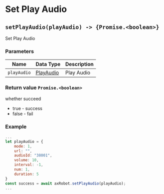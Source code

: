 ﻿# Set Play Audio

## `setPlayAudio(playAudio) -> {Promise.<boolean>}`

Set Play Audio

### Parameters

| Name  | Data Type | Description |
| ------ | ------ | ------------------------ |
| `playAudio` | [PlayAudio](../../Define/Define-PlayAudio) | Play Audio |

### Return value `Promise.<boolean>`

whether succeed

- true - success
- false - fail

### Example

```javascript 
...
let playAudio = {
    mode: 1,
    url: "",
    audioId: "38001",
    volume: 10,
    interval: -1,
    num: 1,
    duration: 5
}
const success = await axRobot.setPlayAudio(playAudio);
...
```

